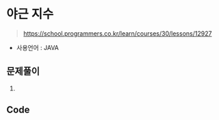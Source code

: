 # 야근 지수
> https://school.programmers.co.kr/learn/courses/30/lessons/12927
- 사용언어 : JAVA

## 문제풀이
1. 

## Code
```

```
